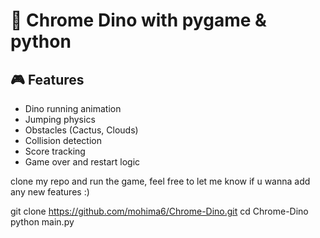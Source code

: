# 🦖 Chrome Dino with pygame & python

## 🎮 Features

- Dino running animation
- Jumping physics
- Obstacles (Cactus, Clouds)
- Collision detection
- Score tracking
- Game over and restart logic

clone my repo and run the game, feel free to let me know if u wanna add any new features :)

git clone https://github.com/mohima6/Chrome-Dino.git
cd Chrome-Dino
python main.py
